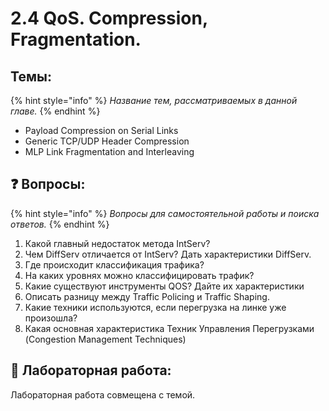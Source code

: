 # 2.4 QoS. Compression, Fragmentation.

## Темы:

{% hint style="info" %}
 _Название тем, рассматриваемых в данной главе._
{% endhint %}

* Payload Compression on Serial Links
* Generic TCP/UDP Header Compression
* MLP Link Fragmentation and Interleaving

## ❓ Вопросы:

{% hint style="info" %}
_Вопросы для самостоятельной работы и поиска ответов._
{% endhint %}

1. Какой главный недостаток метода IntServ?
2. Чем DiffServ отличается от IntServ? Дать характеристики DiffServ.
3. Где происходит классификация трафика?
4. На каких уровнях можно классифицировать трафик?
5. Какие существуют инструменты QOS? Дайте их характеристики
6. Описать разницу между Traffic Policing и Traffic Shaping.
7. Какие техники используются, если перегрузка на линке уже произошла?
8. Какая основная характеристика Техник Управления Перегрузками \(Congestion Management Techniques\)

## 📍 Лабораторная работа:

Лабораторная работа совмещена с темой.



